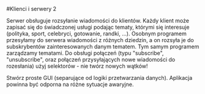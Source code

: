 #Klienci i serwery 2


Serwer obsługuje rozsyłanie wiadomości do klientów. Każdy klient może zapisać się do 
świadczonej usługi podając tematy, którymi się interesuje (polityka, sport, celebryci,
 gotowanie, randki, ...). Osobnym programem przesyłamy do serwera wiadomości z 
 różnych dziedzin, a on rozsyła je do subskrybentów zainteresowanych danym tematem. 
 Tym samym programem zarządzamy tematami. Do obsługi połączeń 
 (typu "subscribe", "unsubscribe", oraz połączeń przysyłających nowe wiadomości do rozesłania)
  użyj selektorów - nie twórz nowych wątków!

Stwórz proste GUI (separujące od logiki przetwarzania danych). Aplikacja powinna być odporna na różne sytuacje awaryjne.